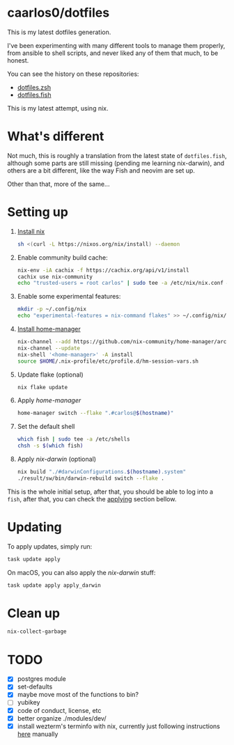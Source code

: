 # caarlos0/dotfiles

This is my latest dotfiles generation.

I've been experimenting with many different tools to manage them properly, from
ansible to shell scripts, and never liked any of them that much, to be honest.

You can see the history on these repositories:

- [dotfiles.zsh](https://github.com/caarlos0/dotfiles.zsh)
- [dotfiles.fish](https://github.com/caarlos0/dotfiles.fish)

This is my latest attempt, using nix.

# What's different

Not much, this is roughly a translation from the latest state of
`dotfiles.fish`, although some parts are still missing (pending me learning
nix-darwin), and others are a bit different, like the way Fish and neovim are set
up.

Other than that, more of the same...

# Setting up

1. [Install nix](https://nixos.org/download.html)
   ```bash
   sh <(curl -L https://nixos.org/nix/install) --daemon
   ```
1. Enable community build cache:
   ```bash
   nix-env -iA cachix -f https://cachix.org/api/v1/install
   cachix use nix-community
   echo "trusted-users = root carlos" | sudo tee -a /etc/nix/nix.conf && sudo pkill nix-daemon
   ```
1. Enable some experimental features:
   ```bash
   mkdir -p ~/.config/nix
   echo "experimental-features = nix-command flakes" >> ~/.config/nix/nix.conf
   ```
1. [Install home-manager](https://nix-community.github.io/home-manager/index.html#sec-install-standalone)
   ```bash
   nix-channel --add https://github.com/nix-community/home-manager/archive/master.tar.gz home-manager
   nix-channel --update
   nix-shell '<home-manager>' -A install
   source $HOME/.nix-profile/etc/profile.d/hm-session-vars.sh
   ```
1. Update flake (optional)
   ```bash
   nix flake update
   ```
1. Apply _home-manager_
   ```bash
   home-manager switch --flake ".#carlos@$(hostname)"
   ```
1. Set the default shell
   ```bash
   which fish | sudo tee -a /etc/shells
   chsh -s $(which fish)
   ```
1. Apply _nix-darwin_ (optional)
   ```bash
   nix build "./#darwinConfigurations.$(hostname).system"
   ./result/sw/bin/darwin-rebuild switch --flake .
   ```

This is the whole initial setup, after that, you should be able to log into a
`fish`, after that, you can check the [applying](#Updating) section bellow.

# Updating

To apply updates, simply run:

```bash
task update apply
```

On macOS, you can also apply the _nix-darwin_ stuff:

```bash
task update apply apply_darwin
```

# Clean up

```sh
nix-collect-garbage
```

# TODO

- [x] postgres module
- [x] set-defaults
- [x] maybe move most of the functions to bin?
- [ ] yubikey
- [x] code of conduct, license, etc
- [x] better organize ./modules/dev/
- [x] install wezterm's terminfo with nix, currently just following instructions
      [here](https://wezfurlong.org/wezterm/faq.html#how-do-i-enable-undercurl-curly-underlines) manually

